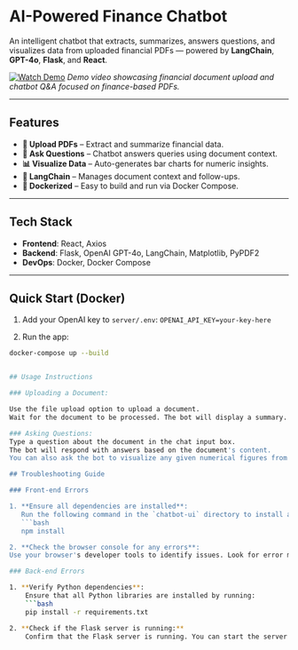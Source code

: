# AI-Powered Finance Chatbot

An intelligent chatbot that extracts, summarizes, answers questions, and visualizes data from uploaded financial PDFs — powered by **LangChain**, **GPT-4o**, **Flask**, and **React**.

[![Watch Demo](https://img.youtube.com/vi/04OIAvRQmO4/0.jpg)](https://www.youtube.com/watch?v=04OIAvRQmO4)
*Demo video showcasing financial document upload and chatbot Q&A focused on finance-based PDFs.*

---

## Features

- **📄 Upload PDFs** – Extract and summarize financial data.
- **💬 Ask Questions** – Chatbot answers queries using document context.
- **📊 Visualize Data** – Auto-generates bar charts for numeric insights.
- **🔗 LangChain** – Manages document context and follow-ups.
- **🐳 Dockerized** – Easy to build and run via Docker Compose.

---

## Tech Stack

- **Frontend**: React, Axios
- **Backend**: Flask, OpenAI GPT-4o, LangChain, Matplotlib, PyPDF2
- **DevOps**: Docker, Docker Compose

---

## Quick Start (Docker)

1. Add your OpenAI key to `server/.env`: 
`OPENAI_API_KEY=your-key-here `


2. Run the app:
```bash
docker-compose up --build


## Usage Instructions

### Uploading a Document:

Use the file upload option to upload a document.
Wait for the document to be processed. The bot will display a summary.

### Asking Questions:
Type a question about the document in the chat input box.
The bot will respond with answers based on the document's content.
You can also ask the bot to visualize any given numerical figures from the document.

## Troubleshooting Guide

### Front-end Errors

1. **Ensure all dependencies are installed**:  
   Run the following command in the `chatbot-ui` directory to install all required Node.js dependencies:
   ```bash
   npm install

2. **Check the browser console for any errors**:
Use your browser's developer tools to identify issues. Look for error messages in the console.

### Back-end Errors

1. **Verify Python dependencies**:
    Ensure that all Python libraries are installed by running:
    ```bash
    pip install -r requirements.txt

2. **Check if the Flask server is running:**
    Confirm that the Flask server is running. You can start the server by navigating to the server directory and running:
